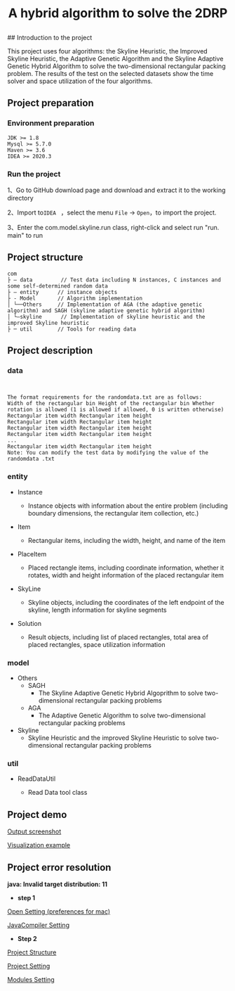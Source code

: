 <h1 align="center" style="margin: 30px 0 30px; font-weight: bold;">A hybrid algorithm to solve the 2DRP</h1>
## Introduction to the project

This project uses four algorithms: the Skyline Heuristic, the Improved Skyline Heuristic, the Adaptive Genetic Algorithm and the Skyline Adaptive Genetic Hybrid Algorithm to solve the two-dimensional rectangular packing problem. The results of the test on the selected datasets show the time solver and space utilization of the four algorithms.

## Project preparation

### Environment preparation

```text
JDK >= 1.8 
Mysql >= 5.7.0 
Maven >= 3.6
IDEA >= 2020.3
```

### Run the project

1、Go to GitHub download page and download and extract it to the working directory

2、Import to`IDEA ` ，select the menu  `File` -> `Open`，to import the project.

3、Enter the com.model.skyline.run class, right-click and select run "run. main" to run

## Project structure

```text
com     
├ – data		 // Test data including N instances, C instances and some self-determined random data
├ – entity 		// instance objects
├ - Model 		// Algorithm implementation
│ └──Others		// Implementation of AGA (the adaptive genetic algorithm) and SAGH (skyline adaptive genetic hybrid algorithm)
│ └—skyline		 // Implementation of skyline heuristic and the improved Skyline heuristic
├ ─ util 		// Tools for reading data
```

## Project description

### data

```text


The format requirements for the randomdata.txt are as follows:
Width of the rectangular bin Height of the rectangular bin Whether rotation is allowed (1 is allowed if allowed, 0 is written otherwise)
Rectangular item width Rectangular item height
Rectangular item width Rectangular item height
Rectangular item width Rectangular item height
Rectangular item width Rectangular item height
...
Rectangular item width Rectangular item height
Note: You can modify the test data by modifying the value of the randomdata .txt
```

### entity

-  Instance
   - Instance objects with information about the entire problem (including boundary dimensions, the rectangular item collection, etc.)
-  Item
   - Rectangular items, including the width, height, and name of the item
-  PlaceItem
   - Placed rectangle items, including coordinate information, whether it rotates, width and height information of the placed rectangular item

-  SkyLine
   - Skyline objects, including the coordinates of the left endpoint of the skyline, length information for skyline segments
-  Solution
   - Result objects, including list of placed rectangles, total area of placed rectangles, space utilization information

### model

- Others
  - SAGH
    - The Skyline Adaptive Genetic Hybrid Algoprithm to solve two-dimensional rectangular packing problems
  - AGA
    - The Adaptive Genetic Algorithm to solve two-dimensional rectangular packing problems
- Skyline
  - Skyline Heuristic and the improved Skyline Heuristic to solve two-dimensional rectangular packing problems

### util

- ReadDataUtil

  - Read Data tool class

    

## Project demo

[Output screenshot](https://github.com/JoeTsui925/the-SAGH-for-solving-2DRP/blob/d4e8ec931a6a691c6c5249fe4b4b0900f09bb8c8/project-implementation/readme/IMG/Output%20screenshot.jpg)



[Visualization example](https://github.com/JoeTsui925/the-SAGH-for-solving-2DRP/blob/b45546a994a07e74e3d4d9503e12933e2f48854c/project-implementation/readme/IMG/visualization%20example.png)



## Project error resolution

**java: Invalid target distribution: 11**

- **step 1**

[Open Setting (preferences for mac)](https://github.com/JoeTsui925/the-SAGH-for-solving-2DRP/blob/2991b3040e50c8ea3fb0fcb3315412fc4484d489/project-implementation/readme/IMG/Open%20Setting.png)

[JavaCompiler Setting](https://github.com/JoeTsui925/the-SAGH-for-solving-2DRP/blob/010725656615bb5729277d0971e49e18a0ad34e6/project-implementation/readme/IMG/JavaCompiler%20Setting.png)

- **Step 2**

[Project Structure](https://github.com/JoeTsui925/the-SAGH-for-solving-2DRP/blob/2991b3040e50c8ea3fb0fcb3315412fc4484d489/project-implementation/readme/IMG/Project%20Structure.png)

[Project Setting](https://github.com/JoeTsui925/the-SAGH-for-solving-2DRP/blob/2991b3040e50c8ea3fb0fcb3315412fc4484d489/project-implementation/readme/IMG/Project%20Setting.png)

[Modules Setting](https://github.com/JoeTsui925/the-SAGH-for-solving-2DRP/blob/2991b3040e50c8ea3fb0fcb3315412fc4484d489/project-implementation/readme/IMG/Modules%20Setting.png)


